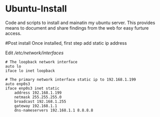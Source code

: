# Ubuntu-Install
Code and scripts to install and mainatin my ubuntu server. This provides means to document and share findings from the web for easy furture access.


#Post install
Once installed, first step add static ip address

Edit */etc/network/interfaces*
```
# The loopback network interface
auto lo
iface lo inet loopback

# The primary network interface static ip to 192.168.1.199
auto enp0s3
iface enp0s3 inet static
    address 192.168.1.199
    netmask 255.255.255.0
    broadcast 192.168.1.255
    gateway 192.168.1.1
    dns-nameservers 192.168.1.1 8.8.8.8
```
